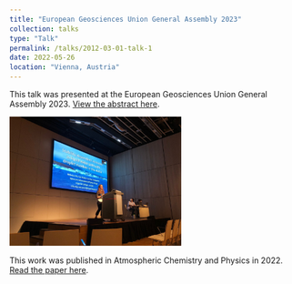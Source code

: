 ```yaml
---
title: "European Geosciences Union General Assembly 2023"
collection: talks
type: "Talk"
permalink: /talks/2012-03-01-talk-1
date: 2022-05-26
location: "Vienna, Austria"
---
```


This talk was presented at the European Geosciences Union General Assembly 2023. [View the abstract here](https://meetingorganizer.copernicus.org/egu22/sessionprogramme).

<!-- ![Rebecca giving a talk at EGU](/images/egu_vienna.jpg) -->
<img src="/images/egu_vienna.jpg" alt="Rebecca presenting at EGU" width="60%">


This work was published in Atmospheric Chemistry and Physics in 2022. [Read the paper here](https://acp.copernicus.org/articles/22/5743/2022/acp-22-5743-2022.html).
